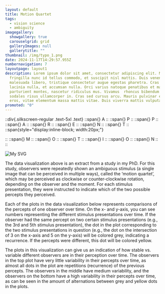 ```yaml
---
layout: default
title: Motion Quartet
tags:
  - vision science
  - ambiguity
imagegallery:
  showgallery: true
  carouselgrid: grid
  galleryImages: null
  gallerytitle: ""
thumbnail: /img/typo_1.png
date: 2024-11-17T14:29:57.955Z
numbernavigation: 7
layoutpage: layout1
description: Lorem ipsum dolor sit amet, consectetur adipiscing elit. Mauris
  fringilla nunc id tellus commodo, et suscipit nisl mattis. Duis venenatis
  malesuada libero, tristique consectetur augue egestas pharetra. Cras sit amet
  lacinia nulla, et accumsan nulla. Orci varius natoque penatibus et magnis dis
  parturient montes, nascetur ridiculus mus. Vivamus  rhoncus bibendum orci, in
  sodales risus ullamcorper in. Cras sed cursus arcu. Mauris pulvinar euismod
  eros, vitae elementum massa mattis vitae. Duis viverra mattis vulputate.
promoted: "0"
---
```


::div{.silkscreen-regular .text-5xl .text}
  ::span{}
  A
  ::
  ::span{}
  P
  ::
  ::span{}
  P
  ::
  ::span{}
  A
  ::
  ::span{}
  R
  ::
  ::span{}
  E
  ::
  ::span{}
  N
  ::
  ::span{}
  T
  ::
  ::span{style="display:inline-block; width:20px;"}

  ::
  ::span{}
  M
  ::
  ::span{}
  O
  ::
  ::span{}
  T
  ::
  ::span{}
  I
  ::
  ::span{}
  O
  ::
  ::span{}
  N
  ::
::


<!-- This is the code to embed the MQ gif in 
![My GIF](/path-to-your-gif.gif)
-->


![My SVG](/img/Fig15.svg)

The data visualization above is an extract from a study in my PhD. For this study, observers were repeatedly shown an ambiguous stimulus (a single image that can be perceived in multiple ways), called the ‘motion quartet’, which may be perceived as clockwise or counter-clockwise rotation, depending on the observer and the moment. For each stimulus presentation, they were instructed to indicate which of the two possible percepts they perceived. 

Each of the plots in the data visualization below represents comparisons of the percepts of one observer over time. On the x- and y-axis, you can see numbers representing the different stimulus presentations over time. If the observer had the same percept on two certain stimulus presentations (e.g., the 3rd and 5th stimulus presentation), the dot in the plot corresponding to the two stimulus presentations in question (e.g., the dot on the intersection of 3 on the x-axis and 5 on the y-axis) will be colored grey, indicating a recurrence. If the percepts were different, this dot will be colored yellow. 

The plots in this visualization can give us an indication of how stable vs. variable different observers are in their perception over time. The observers in the top plot have very little variability in their percepts over time, as almost all dots in the plot are repetitions (recurrence) of the previous percepts. The observers in the middle have medium variability, and the observers on the bottom have a high variability in their percepts over time, as can be seen in the amount of alternations between grey and yellow dots in the plots.

